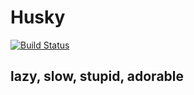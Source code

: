 # Husky
[![Build Status](https://travis-ci.org/L3rchal/first-lang.svg?branch=master)](https://travis-ci.org/L3rchal/first-lang)
## lazy, slow, stupid, adorable
